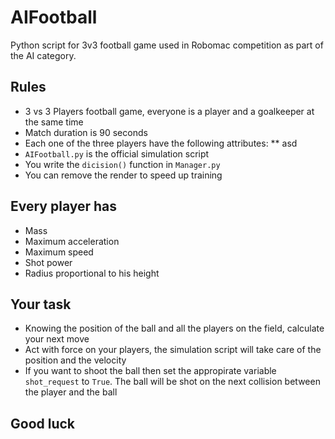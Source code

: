 # AIFootball
Python script for 3v3 football game used in Robomac competition as part of the AI category.

## Rules
* 3 vs 3 Players football game, everyone is a player and a goalkeeper at the same time
* Match duration is 90 seconds
* Each one of the three players have the following attributes:
** asd
* `AIFootball.py` is the official simulation script
* You write the `dicision()` function in `Manager.py`
* You can remove the render to speed up training

## Every player has
* Mass
* Maximum acceleration
* Maximum speed
* Shot power
* Radius proportional to his height

## Your task
* Knowing the position of the ball and all the players on the field, calculate your next move
* Act with force on your players, the simulation script will take care of the position and the velocity
* If you want to shoot the ball then set the appropirate variable `shot_request` to `True`. The ball will be shot on the next collision between the player and the ball

## Good luck
